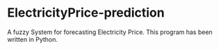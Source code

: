 # ElectricityPrice-prediction
A fuzzy System for forecasting Electricity Price. This program has been written in Python.

